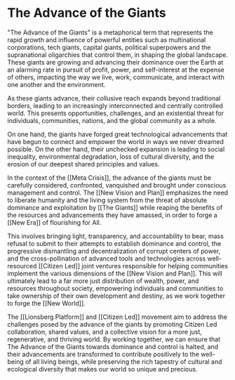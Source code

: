 # The Advance of the Giants

"The Advance of the Giants" is a metaphorical term that represents the rapid growth and influence of powerful entities such as multinational corporations, tech giants, capital giants, political superpowers and the supranational oligarchies that control them, in shaping the global landscape. These giants are growing and advancing their dominance over the Earth at an alarming rate in pursuit of profit, power, and self-interest at the expense of others, impacting the way we live, work, communicate, and interact with one another and the environment.

As these giants advance, their collusive reach expands beyond traditional borders, leading to an increasingly interconnected and centrally controlled world. This presents opportunities, challenges, and an existential threat for individuals, communities, nations, and the global community as a whole. 

On one hand, the giants have forged great technological advancements that have begun to connect and empower the world in ways we never dreamed possible. On the other hand, their unchecked expansion is leading to social inequality, environmental degradation, loss of cultural diversity, and the erosion of our deepest shared principles and values. 

In the context of the [[Meta Crisis]], the advance of the giants must be carefully considered, confronted, vanquished and brought under conscious management and control. The [[New Vision and Plan]] emphasizes the need to liberate humanity and the living system from the threat of absolute dominance and exploitation by [[The Giants]] while reaping the benefits of the resources and advancements they have amassed, in order to forge a [[New Era]] of flourishing for All. 

This involves bringing light, transparency, and accountability to bear, mass refusal to submit to their attempts to establish dominance and control, the progressive dismantling and decentralization of corrupt centers of power, and the cross-pollination of advanced tools and technologies across well-resourced [[Citizen Led]] joint ventures responsible for helping communities implement the various dimensions of the [[New Vision and Plan]]. This will ultimately lead to a far more just distribution of wealth, power, and resources throughout society, empowering individuals and communities to take ownership of their own development and destiny, as we work together to forge the [[New World]]. 

The [[Lionsberg Platform]] and [[Citizen Led]] movement aim to address the challenges posed by the advance of the giants by promoting Citizen Led collaboration, shared values, and a collective vision for a more just, regenerative, and thriving world. By working together, we can ensure that The Advance of the Giants towards dominance and control is halted, and their advancements are transformed to contribute positively to the well-being of all living beings, while preserving the rich tapestry of cultural and ecological diversity that makes our world so unique and precious.